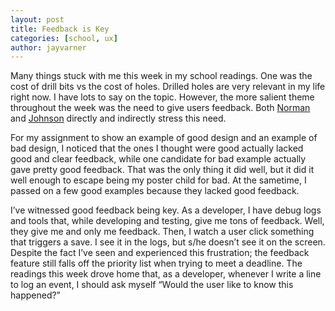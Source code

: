 ```yaml
---
layout: post
title: Feedback is Key
categories: [school, ux]
author: jayvarner
---
```

Many things stuck with me this week in my school readings. One was the cost of drill bits vs the cost of holes. Drilled holes are very relevant in my life right now. I have lots to say on the topic. However, the more salient theme throughout the week was the need to give users feedback. Both [Norman](https://en.wikipedia.org/wiki/The_Design_of_Everyday_Things) and [Johnson](https://archive.org/details/DesigningWithTheMindInMind) directly and indirectly stress this need.

For my assignment to show an example of good design and an example of bad design, I noticed that the ones I thought were good actually lacked good and clear feedback, while one candidate for bad example actually gave pretty good feedback. That was the only thing it did well, but it did it well enough to escape being my poster child for bad. At the sametime, I passed on a few good examples because they lacked good feedback.

I’ve witnessed good feedback being key. As a developer, I have debug logs and tools that, while developing and testing, give me tons of feedback. Well, they give me and only me feedback. Then, I watch a user click something that triggers a save. I see it in the logs, but s/he doesn’t see it on the screen. Despite the fact I’ve seen and experienced this frustration; the feedback feature still falls off the priority list when trying to meet a deadline. The readings this week drove home that, as a developer, whenever I write a line to log an event, I should ask myself “Would the user like to know this happened?”
